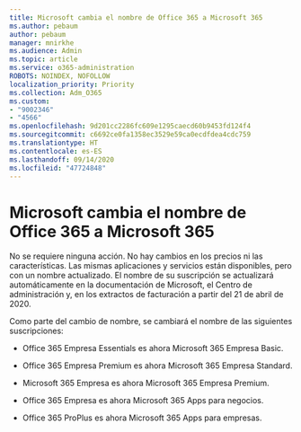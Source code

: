 ```yaml
---
title: Microsoft cambia el nombre de Office 365 a Microsoft 365
ms.author: pebaum
author: pebaum
manager: mnirkhe
ms.audience: Admin
ms.topic: article
ms.service: o365-administration
ROBOTS: NOINDEX, NOFOLLOW
localization_priority: Priority
ms.collection: Adm_O365
ms.custom:
- "9002346"
- "4566"
ms.openlocfilehash: 9d201cc2286fc609e1295caecd60b9453fd124f4
ms.sourcegitcommit: c6692ce0fa1358ec3529e59ca0ecdfdea4cdc759
ms.translationtype: HT
ms.contentlocale: es-ES
ms.lasthandoff: 09/14/2020
ms.locfileid: "47724848"
---
```

# <a name="microsoft-is-renaming-office-365-to-microsoft-365"></a>Microsoft cambia el nombre de Office 365 a Microsoft 365

No se requiere ninguna acción. No hay cambios en los precios ni las características. Las mismas aplicaciones y servicios están disponibles, pero con un nombre actualizado. El nombre de su suscripción se actualizará automáticamente en la documentación de Microsoft, el Centro de administración y, en los extractos de facturación a partir del 21 de abril de 2020.

Como parte del cambio de nombre, se cambiará el nombre de las siguientes suscripciones:

- Office 365 Empresa Essentials es ahora Microsoft 365 Empresa Basic.

- Office 365 Empresa Premium es ahora Microsoft 365 Empresa Standard.

- Microsoft 365 Empresa es ahora Microsoft 365 Empresa Premium.

- Office 365 Empresa es ahora Microsoft 365 Apps para negocios.

- Office 365 ProPlus es ahora Microsoft 365 Apps para empresas.
